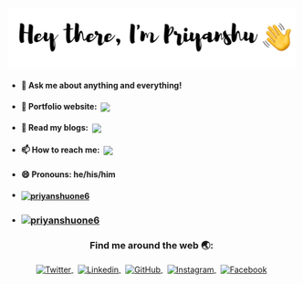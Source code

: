 [<img src = "banner.png">](https://github.com/priyanshuone6)
<!--
   - #### 🔭 Currently working on contributing to open source 
   - #### 🌱 Currently learning python frameworks
   - #### 👯 Looking to collaborate on open sourced projects
   - #### 🤔 I’m looking for help with ... -->
- #### 💬 Ask me about anything and everything!
- #### 🎯 Portfolio website: &nbsp;<a target="_blank" href="https://priyanshuone6.github.io"><img align="center" src="https://img.shields.io/badge/-Website-0057a1?style=flat-square&logo=codepen&logoColor=white&link=https://priyanshuone6.github.io"></a>
- #### 📝 Read my blogs: &nbsp;<a target="_blank" href="https://dev.to/priyanshu"><img align="center" src="https://img.shields.io/badge/-@priyanshu-03a57a?style=flat-square&labelColor=000000&logo=dev.to&link=https://dev.to/priyanshu"></a>
- #### 📫 How to reach me: &nbsp;<a target="_blank" href="mailto:priyanshuone6@gmail.com"><img align="center" src="https://img.shields.io/badge/-priyanshuone6@gmail.com-c14438?style=flat-square&logo=Gmail&logoColor=white&link=mailto:priyanshuone6@gmail.com"></a>
- #### 😄 Pronouns: he/his/him
<!-- - #### ⚡ Fun fact: ... -->
- #### [<img align="center" src="https://komarev.com/ghpvc/?username=priyanshuone6&style=flat-square&color=DE970B" alt="priyanshuone6" />](https://github.com/priyanshuone6)
- ### [<img align="center" src="https://github-readme-stats.vercel.app/api?username=priyanshuone6&hide_rank=true&include_all_commits=false&show_icons=true&count_private=true&custom_title=GitHub Stats" alt="priyanshuone6" />](https://github.com/priyanshuone6)
<h3 align="center">Find me around the web 🌏:</h3>
<p align="center">
   <a href="https://twitter.com/priyanshuone6" target="_blank">
   <img align="center" alt="Twitter" width="30px" src="https://image.flaticon.com/icons/svg/733/733579.svg" />
   </a>&nbsp;
   <a href="https://linkedin.com/in/priyanshuone6" target="_blank">
   <img align="center" alt="Linkedin" width="30px" src="https://image.flaticon.com/icons/svg/174/174857.svg" />
   </a>&nbsp;
   <a href="https://github.com/priyanshuone6" target="_blank">
   <img align="center" alt="GitHub" width="30px" src="https://image.flaticon.com/icons/svg/25/25231.svg" />
   </a>&nbsp;
   <a href="https://instagram.com/priyanshuone6" target="blank">
   <img align="center" alt="Instagram" width="30px" src="https://image.flaticon.com/icons/svg/2111/2111463.svg" />
   </a>&nbsp;
   <a href="https://www.facebook.com/priyanshuone6" target="_blank">
   <img align="center" alt="Facebook" width="30px" src="https://image.flaticon.com/icons/svg/733/733547.svg" />
   </a>
</p>
